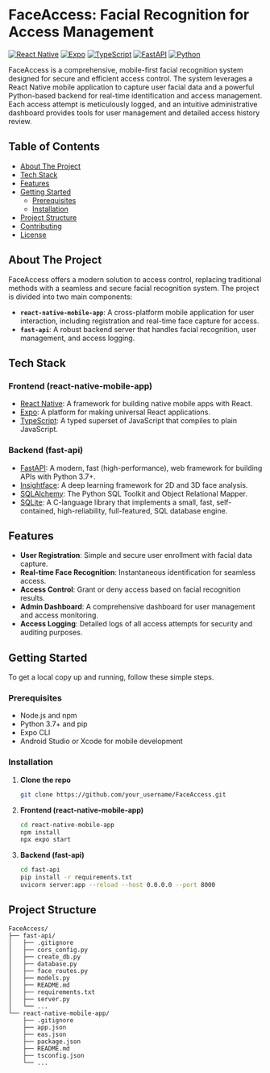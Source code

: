# FaceAccess: Facial Recognition for Access Management

[![React Native](https://img.shields.io/badge/React%20Native-20232A?style=for-the-badge&logo=react&logoColor=61DAFB)](https://reactnative.dev/) [![Expo](https://img.shields.io/badge/Expo-000020?style=for-the-badge&logo=expo&logoColor=white)](https://expo.dev/) [![TypeScript](https://img.shields.io/badge/TypeScript-007ACC?style=for-the-badge&logo=typescript&logoColor=white)](https://www.typescriptlang.org/) [![FastAPI](https://img.shields.io/badge/FastAPI-005571?style=for-the-badge&logo=fastapi&logoColor=white)](https://fastapi.tiangolo.com/) [![Python](https://img.shields.io/badge/Python-3776AB?style=for-the-badge&logo=python&logoColor=white)](https://www.python.org/)

FaceAccess is a comprehensive, mobile-first facial recognition system designed for secure and efficient access control. The system leverages a React Native mobile application to capture user facial data and a powerful Python-based backend for real-time identification and access management. Each access attempt is meticulously logged, and an intuitive administrative dashboard provides tools for user management and detailed access history review.

## Table of Contents

- [About The Project](#about-the-project)
- [Tech Stack](#tech-stack)
- [Features](#features)
- [Getting Started](#getting-started)
  - [Prerequisites](#prerequisites)
  - [Installation](#installation)
- [Project Structure](#project-structure)
- [Contributing](#contributing)
- [License](#license)

## About The Project

FaceAccess offers a modern solution to access control, replacing traditional methods with a seamless and secure facial recognition system. The project is divided into two main components:

*   **`react-native-mobile-app`**: A cross-platform mobile application for user interaction, including registration and real-time face capture for access.
*   **`fast-api`**: A robust backend server that handles facial recognition, user management, and access logging.

## Tech Stack

### Frontend (react-native-mobile-app)

*   [React Native](https://reactnative.dev/): A framework for building native mobile apps with React.
*   [Expo](https://expo.dev/): A platform for making universal React applications.
*   [TypeScript](https://www.typescriptlang.org/): A typed superset of JavaScript that compiles to plain JavaScript.

### Backend (fast-api)

*   [FastAPI](https://fastapi.tiangolo.com/): A modern, fast (high-performance), web framework for building APIs with Python 3.7+.
*   [Insightface](https://github.com/deepinsight/insightface): A deep learning framework for 2D and 3D face analysis.
*   [SQLAlchemy](https://www.sqlalchemy.org/): The Python SQL Toolkit and Object Relational Mapper.
*   [SQLite](https://www.sqlite.org/index.html): A C-language library that implements a small, fast, self-contained, high-reliability, full-featured, SQL database engine.

## Features

*   **User Registration**: Simple and secure user enrollment with facial data capture.
*   **Real-time Face Recognition**: Instantaneous identification for seamless access.
*   **Access Control**: Grant or deny access based on facial recognition results.
*   **Admin Dashboard**: A comprehensive dashboard for user management and access monitoring.
*   **Access Logging**: Detailed logs of all access attempts for security and auditing purposes.

## Getting Started

To get a local copy up and running, follow these simple steps.

### Prerequisites

*   Node.js and npm
*   Python 3.7+ and pip
*   Expo CLI
*   Android Studio or Xcode for mobile development

### Installation

1.  **Clone the repo**
    ```sh
    git clone https://github.com/your_username/FaceAccess.git
    ```
2.  **Frontend (react-native-mobile-app)**
    ```sh
    cd react-native-mobile-app
    npm install
    npx expo start
    ```
3.  **Backend (fast-api)**
    ```sh
    cd fast-api
    pip install -r requirements.txt
    uvicorn server:app --reload --host 0.0.0.0 --port 8000
    ```

## Project Structure

```
FaceAccess/
├── fast-api/
│   ├── .gitignore
│   ├── cors_config.py
│   ├── create_db.py
│   ├── database.py
│   ├── face_routes.py
│   ├── models.py
│   ├── README.md
│   ├── requirements.txt
│   ├── server.py
│   └── ...
└── react-native-mobile-app/
    ├── .gitignore
    ├── app.json
    ├── eas.json
    ├── package.json
    ├── README.md
    ├── tsconfig.json
    └── ...
```
